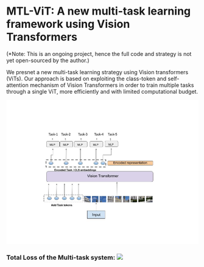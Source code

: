 # MTL-ViT: A new multi-task learning framework using Vision Transformers
(*Note: This is an ongoing project, hence the full code and strategy is not yet open-sourced by the author.)

We presnet a new multi-task learning strategy using Vision transformers (ViTs). Our approach is based on exploiting the class-token and self-attention mechanism of Vision Transformers in order to train multiple tasks through a single ViT, more efficiently and with limited computational budget.


![alt text](https://github.com/hananshafi/MTL-ViT/blob/main/assets/network.jpg)

### Total Loss of the Multi-task system: <img src="https://render.githubusercontent.com/render/math?math=L_{total}=L_{1}%2BL_{1}%2BL_{3}%2B . . . %2B L_{n} "> 
